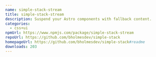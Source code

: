 ```yaml
---
name: simple-stack-stream
title: simple-stack-stream
description: Suspend your Astro components with fallback content.
categories:
  - css+ui
npmUrl: https://www.npmjs.com/package/simple-stack-stream
repoUrl: https://github.com/bholmesdev/simple-stack
homepageUrl: https://github.com/bholmesdev/simple-stack#readme
downloads: 203
---
```

